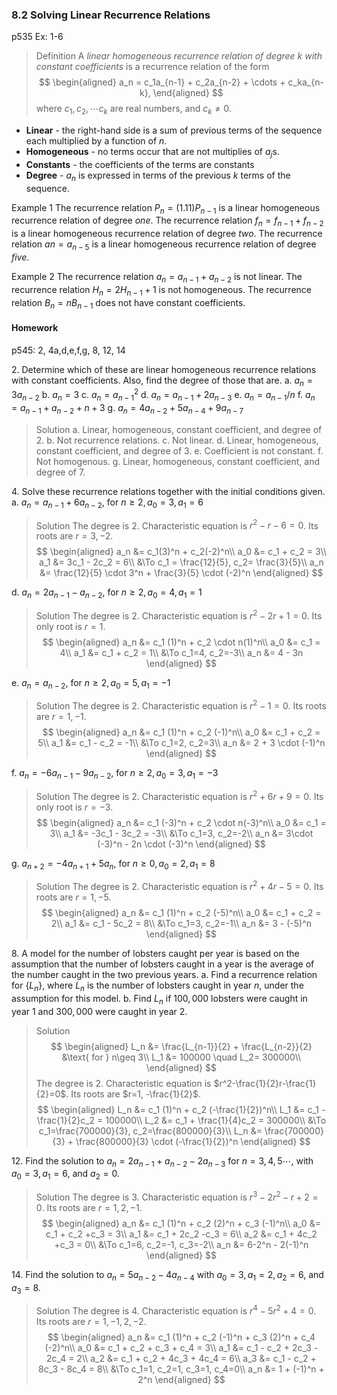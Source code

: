 ### 8.2 Solving Linear Recurrence Relations
p535
Ex: 1-6

>Definition
A _linear homogeneous recurrence relation of degree k with constant coefficients_ is a recurrence relation of the form
$$
\begin{aligned}
a_n = c_1a_{n-1} + c_2a_{n-2} + \cdots + c_ka_{n-k},
\end{aligned}
$$
where $c_1, c_2, \cdots c_k$ are real numbers, and $c_k \ne 0$.

+ **Linear** - the right-hand side is a sum of previous terms of the sequence each multiplied by a function of $n$.
+ **Homogeneous** - no terms occur that are not multiplies of $a_j$s.
+ **Constants** - the coefficients of the terms are constants
+ **Degree** - $a_n$ is expressed in terms of the previous $k$ terms of the sequence.

Example 1
The recurrence relation $P_n = (1.11)P_{n-1}$ is a linear homogeneous recurrence relation of degree _one_. The recurrence relation $f_n = f_{n-1} + f_{n-2}$ is a linear homogeneous recurrence relation of degree _two_. The recurrence relation $a n = a_{n-5}$ is a linear homogeneous recurrence relation of degree _five_.

Example 2
The recurrence relation $a_n = a_{n-1} + a_{n-2}$ is not linear. The recurrence relation $H_n = 2H_{n-1} + 1$ is not homogeneous. The recurrence relation $B_n = nB_{n-1}$ does not have constant
coefficients.

#### Homework
p545: 2, 4a,d,e,f,g, 8, 12, 14

2\. Determine which of these are linear homogeneous recurrence relations with constant coefficients. Also, find the degree of those that are.
a. $a_n=3a_{n-2}$
b. $a_n=3$
c. $a_n=a_{n-1}^2$
d. $a_n=a_{n-1} + 2a_{n-3}$
e. $a_n=a_{n-1}/n$
f. $a_n=a_{n-1} + a_{n-2} + n + 3$
g. $a_n=4a_{n-2} + 5a_{n-4} + 9a_{n-7}$
>Solution
a. Linear, homogeneous, constant coefficient, and degree of 2.
b. Not recurrence relations.
c. Not linear.
d. Linear, homogeneous, constant coefficient, and degree of 3.
e. Coefficient is not constant.
f. Not homogenous.
g. Linear, homogeneous, constant coefficient, and degree of 7.

4\. Solve these recurrence relations together with the initial conditions given.
a. $a_n = a_{n-1} + 6a_{n-2}$, for $n \geq 2, a_0 = 3, a_1 = 6$
>Solution
The degree is $2$. Characteristic equation is $r^2-r-6=0$. Its roots are $r=3, -2$.
$$
\begin{aligned}
a_n &= c_1(3)^n + c_2(-2)^n\\
a_0 &= c_1 + c_2 = 3\\
a_1 &= 3c_1 - 2c_2 = 6\\
&\To c_1 = \frac{12}{5}, c_2= \frac{3}{5}\\
a_n &= \frac{12}{5} \cdot 3^n + \frac{3}{5} \cdot (-2)^n
\end{aligned}
$$

d. $a_n = 2a_{n-1} - a_{n-2}$, for $n \geq 2, a_0 = 4, a_1 = 1$
>Solution
The degree is $2$. Characteristic equation is $r^2-2r+1=0$. Its only root is $r=1$.
$$
\begin{aligned}
a_n &= c_1 (1)^n + c_2 \cdot n(1)^n\\
a_0 &= c_1 = 4\\
a_1 &= c_1 + c_2 = 1\\
&\To c_1=4, c_2=-3\\
a_n &= 4 - 3n
\end{aligned}
$$

e. $a_n = a_{n-2}$, for $n \geq 2, a_0 = 5, a_1 = -1$
>Solution
The degree is $2$. Characteristic equation is $r^2-1=0$. Its roots are $r=1, -1$.
$$
\begin{aligned}
a_n &= c_1 (1)^n + c_2 (-1)^n\\
a_0 &= c_1 + c_2 = 5\\
a_1 &= c_1 - c_2 = -1\\
&\To c_1=2, c_2=3\\
a_n &= 2 + 3 \cdot (-1)^n
\end{aligned}
$$

f. $a_n = -6a_{n-1} - 9a_{n-2}$, for $n \geq 2, a_0 = 3, a_1 = -3$
>Solution
The degree is $2$. Characteristic equation is $r^2 + 6r + 9=0$. Its only root is $r=-3$.
$$
\begin{aligned}
a_n &= c_1 (-3)^n + c_2 \cdot n(-3)^n\\
a_0 &= c_1 = 3\\
a_1 &= -3c_1 - 3c_2 = -3\\
&\To c_1=3, c_2=-2\\
a_n &= 3\cdot (-3)^n - 2n \cdot (-3)^n
\end{aligned}
$$

g. $a_{n+2} = -4a_{n+1} + 5a_n$, for $n \geq 0, a_0 = 2, a_1 = 8$
>Solution
The degree is $2$. Characteristic equation is $r^2 + 4r-5=0$. Its roots are $r=1, -5$.
$$
\begin{aligned}
a_n &= c_1 (1)^n + c_2 (-5)^n\\
a_0 &= c_1 + c_2 = 2\\
a_1 &= c_1 - 5c_2 = 8\\
&\To c_1=3, c_2=-1\\
a_n &= 3 - (-5)^n
\end{aligned}
$$

8\. A model for the number of lobsters caught per year is based on the assumption that the number of lobsters caught in a year is the average of the number caught in the two previous years.
a. Find a recurrence relation for $\{L_n\}$, where $L_n$ is the number of lobsters caught in year $n$, under the assumption for this model.
b. Find $L_n$ if $100,000$ lobsters were caught in year $1$ and $300,000$ were caught in year $2$.

>Solution
$$
\begin{aligned}
L_n &= \frac{L_{n-1}}{2} + \frac{L_{n-2}}{2} &\text{ for } n\geq 3\\
L_1 &= 100000 \quad L_2= 300000\\
\end{aligned}
$$
The degree is 2. Characteristic equation is $r^2-\frac{1}{2}r-\frac{1}{2}=0$. Its roots are $r=1, -\frac{1}{2}$.
$$
\begin{aligned}
L_n &= c_1 (1)^n + c_2 (-\frac{1}{2})^n\\
L_1 &= c_1 - \frac{1}{2}c_2 = 100000\\
L_2 &= c_1 + \frac{1}{4}c_2 = 300000\\
&\To c_1=\frac{700000}{3}, c_2=\frac{800000}{3}\\
L_n &= \frac{700000}{3} + \frac{800000}{3} \cdot (-\frac{1}{2})^n
\end{aligned}
$$

12\. Find the solution to $a_n = 2a_{n-1} + a_{n-2} - 2a_{n-3}$ for $n = 3, 4, 5 \cdots$, with $a_0 = 3, a_1 = 6$, and $a_2 = 0$.
>Solution
The degree is 3. Characteristic equation is $r^3 - 2r^2 -r + 2=0$. Its roots are $r=1, 2, -1$.
$$
\begin{aligned}
a_n &= c_1 (1)^n + c_2 (2)^n + c_3 (-1)^n\\
a_0 &= c_1 + c_2 +c_3 = 3\\
a_1 &= c_1 + 2c_2 -c_3 = 6\\
a_2 &= c_1 + 4c_2 +c_3 = 0\\
&\To c_1=6, c_2=-1, c_3=-2\\
a_n &= 6-2^n - 2(-1)^n
\end{aligned}
$$

14\. Find the solution to $a_n = 5a_{n-2} - 4a_{n-4}$ with $a_0 = 3, a_1 = 2, a_2 = 6$, and $a_3 = 8$.
>Solution
The degree is 4. Characteristic equation is $r^4 - 5r^2 + 4=0$. Its roots are $r=1, -1, 2, -2$.
$$
\begin{aligned}
a_n &= c_1 (1)^n + c_2 (-1)^n + c_3 (2)^n + c_4 (-2)^n\\
a_0 &= c_1 + c_2 + c_3 + c_4 = 3\\
a_1 &= c_1 - c_2 + 2c_3 - 2c_4 = 2\\
a_2 &= c_1 + c_2 + 4c_3 + 4c_4 = 6\\
a_3 &= c_1 - c_2 + 8c_3 - 8c_4 = 8\\
&\To c_1=1, c_2=1, c_3=1, c_4=0\\
a_n &= 1 + (-1)^n + 2^n
\end{aligned}
$$
